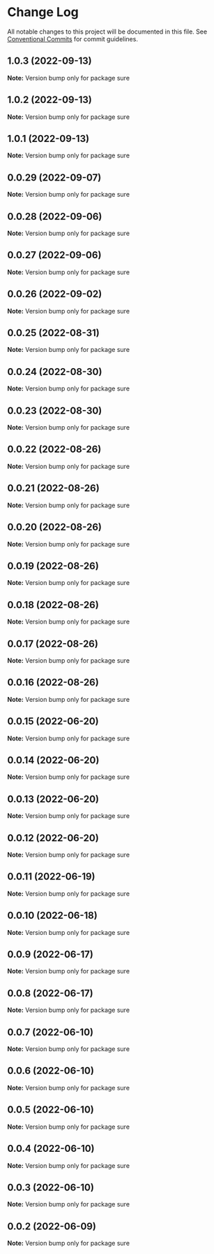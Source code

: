 # Change Log

All notable changes to this project will be documented in this file.
See [Conventional Commits](https://conventionalcommits.org) for commit guidelines.

## 1.0.3 (2022-09-13)

**Note:** Version bump only for package sure





## 1.0.2 (2022-09-13)

**Note:** Version bump only for package sure





## 1.0.1 (2022-09-13)

**Note:** Version bump only for package sure





## 0.0.29 (2022-09-07)

**Note:** Version bump only for package sure





## 0.0.28 (2022-09-06)

**Note:** Version bump only for package sure





## 0.0.27 (2022-09-06)

**Note:** Version bump only for package sure





## 0.0.26 (2022-09-02)

**Note:** Version bump only for package sure





## 0.0.25 (2022-08-31)

**Note:** Version bump only for package sure





## 0.0.24 (2022-08-30)

**Note:** Version bump only for package sure





## 0.0.23 (2022-08-30)

**Note:** Version bump only for package sure





## 0.0.22 (2022-08-26)

**Note:** Version bump only for package sure





## 0.0.21 (2022-08-26)

**Note:** Version bump only for package sure





## 0.0.20 (2022-08-26)

**Note:** Version bump only for package sure





## 0.0.19 (2022-08-26)

**Note:** Version bump only for package sure





## 0.0.18 (2022-08-26)

**Note:** Version bump only for package sure





## 0.0.17 (2022-08-26)

**Note:** Version bump only for package sure





## 0.0.16 (2022-08-26)

**Note:** Version bump only for package sure





## 0.0.15 (2022-06-20)

**Note:** Version bump only for package sure





## 0.0.14 (2022-06-20)

**Note:** Version bump only for package sure





## 0.0.13 (2022-06-20)

**Note:** Version bump only for package sure





## 0.0.12 (2022-06-20)

**Note:** Version bump only for package sure





## 0.0.11 (2022-06-19)

**Note:** Version bump only for package sure





## 0.0.10 (2022-06-18)

**Note:** Version bump only for package sure





## 0.0.9 (2022-06-17)

**Note:** Version bump only for package sure





## 0.0.8 (2022-06-17)

**Note:** Version bump only for package sure





## 0.0.7 (2022-06-10)

**Note:** Version bump only for package sure





## 0.0.6 (2022-06-10)

**Note:** Version bump only for package sure





## 0.0.5 (2022-06-10)

**Note:** Version bump only for package sure





## 0.0.4 (2022-06-10)

**Note:** Version bump only for package sure





## 0.0.3 (2022-06-10)

**Note:** Version bump only for package sure





## 0.0.2 (2022-06-09)

**Note:** Version bump only for package sure
